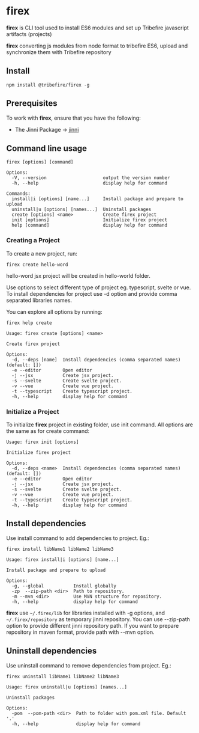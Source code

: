 # firex

**firex** is CLI tool used to install ES6 modules and set up Tribefire javascript artifacts (projects)

**firex** converting js modules from node format to tribefire ES6, upload and synchronize them with Tribefire repository

## Install

`npm install @tribefire/firex -g`

## Prerequisites

To work with **firex**, ensure that you have the following:

- The Jinni Package -> [jinni](https://documentation.tribefire.com/tribefire.cortex.documentation/development-environment-doc/quick_installation_devops.html#jinni)

## Command line usage

`firex [options] [command]`

```
Options:
  -V, --version                     output the version number
  -h, --help                        display help for command

Commands:
  install|i [options] [name...]     Install package and prepare to upload
  uninstall|u [options] [names...]  Uninstall packages
  create [options] <name>           Create firex project
  init [options]                    Initialize firex project
  help [command]                    display help for command
```

### Creating a Project

To create a new project, run:

`firex create hello-word`

hello-word jsx project will be created in hello-world folder.

Use options to select different type of project eg. typescript, svelte or vue.
To install dependencies for project use -d option and provide comma separated libraries names.

You can explore all options by running:

`firex help create`

```
Usage: firex create [options] <name>

Create firex project

Options:
  -d, --deps [name]  Install dependencies (comma separated names) (default: [])
  -e --editor        Open editor
  -j --jsx           Create jsx project.
  -s --svelte        Create svelte project.
  -v --vue           Create vue project.
  -t --typescript    Create typescript project.
  -h, --help         display help for command
```

### Initialize a Project

To initialize **firex** project in existing folder, use init command. All options are the same as for create command:

```
Usage: firex init [options]

Initialize firex project

Options:
  -d, --deps <name>  Install dependencies (comma separated names) (default: [])
  -e --editor        Open editor
  -j --jsx           Create jsx project.
  -s --svelte        Create svelte project.
  -v --vue           Create vue project.
  -t --typescript    Create typescript project.
  -h, --help         display help for command
```

## Install dependencies

Use install command to add dependencies to project. Eg.:

`firex install libName1 libName2 libName3`

```
Usage: firex install|i [options] [name...]

Install package and prepare to upload

Options:
  -g, --global           Install globally
  -zp  --zip-path <dir>  Path to repository.
  -m --mvn <dir>         Use MVN structure for repository.
  -h, --help             display help for command
```

**firex** use `~/.firex/lib` for libraries installed with -g options, and `~/.firex/repository` as temporary jinni repository. You can use --zip-path option to provide different jinni repository path. If you want to prepare repository in maven format, provide path with --mvn option.

## Uninstall dependencies

Use uninstall command to remove dependencies from project. Eg.:

`firex uninstall libName1 libName2 libName3`

```
Usage: firex uninstall|u [options] [names...]

Uninstall packages

Options:
  -pom  --pom-path <dir>  Path to folder with pom.xml file. Default '.'
  -h, --help              display help for command
```
